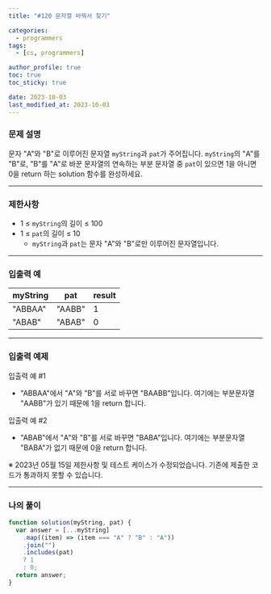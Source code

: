 ```yaml
---
title: "#120 문자열 바꿔서 찾기"

categories:
  - programmers
tags:
  - [cs, programmers]

author_profile: true
toc: true
toc_sticky: true

date: 2023-10-03
last_modified_at: 2023-10-03
---
```


### 문제 설명

문자 "A"와 "B"로 이루어진 문자열 `myString`과 `pat`가 주어집니다. `myString`의 "A"를 "B"로, "B"를 "A"로 바꾼 문자열의 연속하는 부분 문자열 중 `pat`이 있으면 1을 아니면 0을 return 하는 solution 함수를 완성하세요.

---

### 제한사항

- 1 ≤ `myString`의 길이 ≤ 100
- 1 ≤ `pat`의 길이 ≤ 10
  - `myString`과 `pat`는 문자 "A"와 "B"로만 이루어진 문자열입니다.

---

### 입출력 예

| myString | pat    | result |
| -------- | ------ | ------ |
| "ABBAA"  | "AABB" | 1      |
| "ABAB"   | "ABAB" | 0      |

---

### 입출력 예제

입출력 예 #1

- "ABBAA"에서 "A"와 "B"를 서로 바꾸면 "BAABB"입니다. 여기에는 부분문자열 "AABB"가 있기 때문에 1을 return 합니다.

입출력 예 #2

- "ABAB"에서 "A"와 "B"를 서로 바꾸면 "BABA"입니다. 여기에는 부분문자열 "BABA"가 없기 때문에 0을 return 합니다.

※ 2023년 05월 15일 제한사항 및 테스트 케이스가 수정되었습니다. 기존에 제출한 코드가 통과하지 못할 수 있습니다.

---

### 나의 풀이

```jsx
function solution(myString, pat) {
  var answer = [...myString]
    .map((item) => (item === "A" ? "B" : "A"))
    .join("")
    .includes(pat)
    ? 1
    : 0;
  return answer;
}
```
